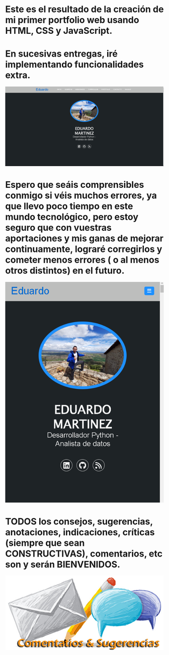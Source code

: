 # Este es el resultado de la creación de mi primer portfolio web usando HTML, CSS y JavaScript.
# En sucesivas entregas, iré implementando funcionalidades extra.
<p align = "center">
  <img src = "Portfolio-web.png">
</p>

# Espero que seáis comprensibles conmigo si véis muchos errores, ya que llevo poco tiempo en este mundo tecnológico, pero estoy seguro que con vuestras aportaciones y mis ganas de mejorar continuamente, lograré corregirlos y cometer menos errores ( o al menos otros distintos) en el futuro.
<p align = "center">
  <img src = "Mi-portfolio-web-responsive.png">
</p>

# TODOS los consejos, sugerencias, anotaciones, indicaciones, críticas (siempre que sean CONSTRUCTIVAS), comentarios, etc son y serán BIENVENIDOS.
<p align = "center">
  <a href="mailto:loquelojonove1975@gmail.com" target="_blank" rel = "noopener noreferrer" title="Email" rel="noopener"><img src="Comentarios_y_Sugerencias.jpg" title="Email"></i></a>
</p>
